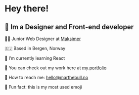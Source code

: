 # Hey there!

## 👋 Im a Designer and Front-end developer 


👩‍🎨 Junior Web Designer at [Maksimer](https://maksimer.no/)

🇸🇯 Based in Bergen, Norway

🧠 I’m currently learning React

🦾 You can check out my work here at [my portfolio](https//:marthebull.no)

:email: How to reach me: hello@marthebull.no

🌻 Fun fact: this is my most used emoji
